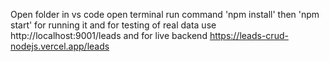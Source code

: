 Open folder in vs code
open terminal
run command 'npm install'
then 'npm start' for running it
and for testing of real data  use
http://localhost:9001/leads
and for live backend 
https://leads-crud-nodejs.vercel.app/leads